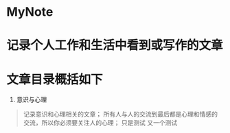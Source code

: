# MyNote
# 记录个人工作和生活中看到或写作的文章
# 文章目录概括如下
1. 意识与心理
> 记录意识和心理相关的文章；
> 所有人与人的交流到最后都是心理和情感的交流，所以你必须要关注人的心理；
> 只是测试
> 又一个测试


